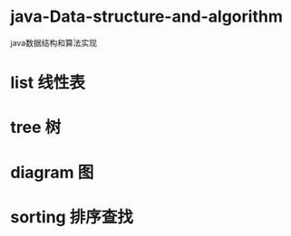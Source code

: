 # java-Data-structure-and-algorithm
java数据结构和算法实现

# list  线性表
# tree  树
# diagram 图
# sorting 排序查找
